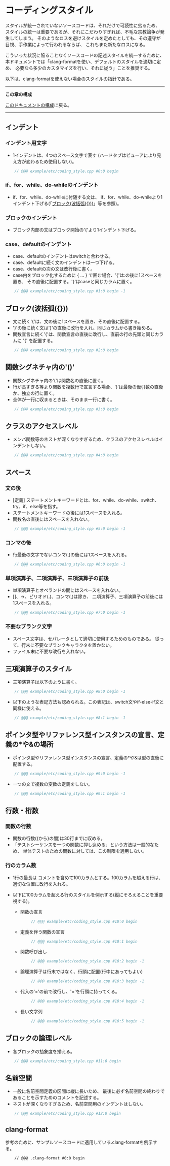 # コーディングスタイル
スタイルが統一されていないソースコードは、それだけで可読性に劣るため、
スタイルの統一は重要であるが、それにこだわりすぎれば、不毛な宗教論争が発生してしまう。
そのようなロスを避けスタイルを定めたとしても、その遵守が目視、手作業によって行われるならば、
これもまた新たなロスになる。

こういった状況に陥ることなくソースコードの記述スタイルを統一するために、
本ドキュメントでは「clang-formatを使い、デフォルトのスタイルを適切に定め、
必要なら多少のカスタマイズを行い、それに従う」ことを推奨する。

以下は、clang-formatを使えない場合のスタイルの指針である。

___

__この章の構成__

<!-- index 1-3 -->

[このドキュメントの構成](---)に戻る。  

___

## インデント
### インデント用文字
* 1インデントは、4つのスペース文字で表す
  (ハードタブはビューアにより見え方が変わるため使用しない)。

```cpp
    // @@@ example/etc/coding_style.cpp #0:0 begin
```

### if、for、while、do-whileのインデント
* if、for、while、do-whileに付随する文は、
  if、for、while、do-whileより1インデント下げる(「[ブロック(波括弧({}))](---)」等を参照)。

### ブロックのインデント
* ブロック内部の文はブロック開始の'{'より1インデント下げる。

### case、defaultのインデント
* case、defaultのインデントはswitchと合わせる。
* case、defaultに続く文のインデントは一つ下げる。 
* case、defaultの次の文は改行後に書く。
* case内をブロック化するために { ... } で囲む場合、'{'は:の後に1スペースを置き、
  その直後に配置する。'}'はcaseと同じカラムに置く。

```cpp
    // @@@ example/etc/coding_style.cpp #1:0 begin -1
```

## ブロック(波括弧({}))
* 文に続く'{'は、文の後に1スペースを置き、その直後に配置する。
* '}'の後に続く文は'}'の直後に改行を入れ、同じカラムから書き始める。
* 関数宣言に続く'{'は、関数宣言の直後に改行し、直前の行の先頭と同じカラムに '{' を配置する。

```cpp
    // @@@ example/etc/coding_style.cpp #2:0 begin
```

## 関数シグネチャ内の'()'
* 関数シグネチャ内の'('は関数名の直後に置く。
* 行が長すぎる等より関数を複数行で宣言する場合、')'は最後の仮引数の直後か、独立の行に置く。
* 全体が一行に収まるときは、そのまま一行に書く。

```cpp
    // @@@ example/etc/coding_style.cpp #3:0 begin
```

## クラスのアクセスレベル
* メンバ関数等のネストが深くなりすぎるため、クラスのアクセスレベルはインデントしない。

```cpp
    // @@@ example/etc/coding_style.cpp #4:0 begin
```

## スペース
### 文の後
* [定義] ステートメントキーワードとは、for、while、do-while、switch、try、if、else等を指す。
* ステートメントキーワードの後には1スペースを入れる。
* 関数名の直後にはスペースを入れない。

```cpp
    // @@@ example/etc/coding_style.cpp #5:0 begin -1
```

### コンマの後  
* 行最後の文字でないコンマ(,)の後には1スペースを入れる。

```cpp
    // @@@ example/etc/coding_style.cpp #6:0 begin -1
```

### 単項演算子、二項演算子、三項演算子の前後
* 単項演算子とオペランドの間にはスペースを入れない。
* []、->、ピリオド(.)、コンマ(,)は除き、 二項演算子、三項演算子の前後には1スペースを入れる。

```cpp
    // @@@ example/etc/coding_style.cpp #7:0 begin -1
```

### 不要なブランク文字
* スペース文字は、セパレータとして適切に使用するためのものである。
  従って、行末に不要なブランクキャラクタを置かない。
* ファイル末に不要な改行を入れない。

## 三項演算子のスタイル
* 三項演算子は以下のように書く。

```cpp
    // @@@ example/etc/coding_style.cpp #8:0 begin -1
```

* 以下のような表記方法も認められる。この表記は、switch文やif-else-if文と同様に使える。

```cpp
    // @@@ example/etc/coding_style.cpp #8:1 begin -1
```

## ポインタ型やリファレンス型インスタンスの宣言、定義の\*や&の場所
* ポインタ型やリファレンス型インスタンスの宣言、定義の\*や&は型の直後に配置する。

```cpp
    // @@@ example/etc/coding_style.cpp #9:0 begin -1
```

* 一つの文で複数の変数の定義をしない。

```cpp
    // @@@ example/etc/coding_style.cpp #9:1 begin -1
```

## 行数・桁数
### 関数の行数

* 関数の行数({から}の間)は30行までに収める。
* 「テストシーケンスを一つの関数に押し込める」という方法は一般的なため、
  単体テストのための関数に対しては、この制限を適用しない。

### 行のカラム数
* 1行の最長は コメントを含めて100カラムとする。100カラムを超える行は、適切な位置に改行を入れる。
* 以下に100カラムを超える行のスタイルを例示する(縦にそろえることを重要視する)。

    * 関数の宣言

    ```.cpp
            // @@@ example/etc/coding_style.cpp #10:0 begin
    ```

    * 定義を伴う関数の宣言

    ```.cpp
            // @@@ example/etc/coding_style.cpp #10:1 begin
    ```

    * 関数呼び出し

    ```.cpp
            // @@@ example/etc/coding_style.cpp #10:2 begin -1
    ```

    * 論理演算子は行末ではなく、行頭に配置(行中にあってもよい)

    ```.cpp
            // @@@ example/etc/coding_style.cpp #10:3 begin -1
    ```

    * 代入の'='の前で改行し、'='を行頭に持ってくる。 

    ```.cpp
            // @@@ example/etc/coding_style.cpp #10:4 begin -1
    ```

    * 長い文字列

    ```.cpp
            // @@@ example/etc/coding_style.cpp #10:5 begin -1
    ```

## ブロックの論理レベル
* 各ブロックの抽象度を揃える。

```cpp
    // @@@ example/etc/coding_style.cpp #11:0 begin
```

## 名前空間
* 一般に名前空間定義の区間は縦に長いため、
  最後に必ず名前空間の終わりであることを示すためのコメントを記述する。
* ネストが深くなりすぎるため、名前空間用のインデントはしない。

```cpp
    // @@@ example/etc/coding_style.cpp #12:0 begin
```

## clang-format
参考のために、サンプルソースコードに適用している.clang-formatを例示する。

```
    // @@@ .clang-format #0:0 begin
```


